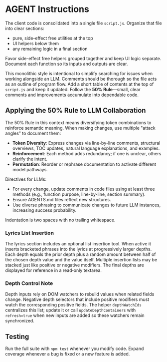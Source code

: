 # AGENT Instructions

The client code is consolidated into a single file `script.js`. Organize that file into clear sections:

- pure, side-effect free utilities at the top
- UI helpers below them
- any remaining logic in a final section

Favor side-effect free helpers grouped together and keep UI logic separate. Document each function so its inputs and outputs are clear.

This monolithic style is intentional to simplify searching for issues when working alongside an LLM. Comments should be thorough so the file acts as an outline of program flow.
Add a short table of contents at the top of `script.js` and keep it updated. Follow the **50% Rule**—small, clear comments and improvements accumulate into dependable code.

## Applying the 50% Rule to LLM Collaboration

The 50% Rule in this context means diversifying token combinations to reinforce semantic meaning. When making changes, use multiple "attack angles" to document them:

- **Token Diversity**: Express changes via line-by-line comments, structural overviews, TOC updates, natural language explanations, and examples.
- **Reinforcement**: Each method adds redundancy; if one is unclear, others clarify the intent.
- **Permutation**: Reorder or rephrase documentation to activate different model pathways.

Directives for LLMs:
- For every change, update comments in code files using at least three methods (e.g., function purpose, line-by-line, section summary).
- Ensure AGENTS.md files reflect new structures.
- Use diverse phrasing to communicate changes to future LLM instances, increasing success probability.

Indentation is two spaces with no trailing whitespace.

### Lyrics List Insertion

The lyrics section includes an optional list insertion tool. When active it
inserts bracketed phrases into the lyrics at progressively larger depths. Each
depth equals the prior depth plus a random amount between half of the chosen
depth value and the value itself. Multiple insertion lists may be stacked just
like positive or negative modifiers. The final depths are displayed for
reference in a read‑only textarea.

### Depth Control Note

Depth inputs rely on DOM watchers to rebuild values when related fields change.
Negative depth selectors that include positive modifiers must watch the
corresponding positive fields. The helper `depthWatchIds` centralizes this list;
update it or call `updateDepthContainers` with `refresh=true` when new inputs are
added so these watchers remain synchronized.

## Testing

Run the full suite with `npm test` whenever you modify code. Expand coverage whenever a bug is fixed or a new feature is added.
